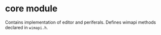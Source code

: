 # core module

Contains implementation of editor and periferals. Defines wimapi methods declared in `wimapi.h`.